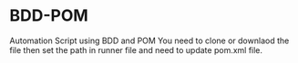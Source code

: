 # BDD-POM
Automation Script using BDD and POM
You need to clone or downlaod the file then set the path in runner file and need to update pom.xml file.
